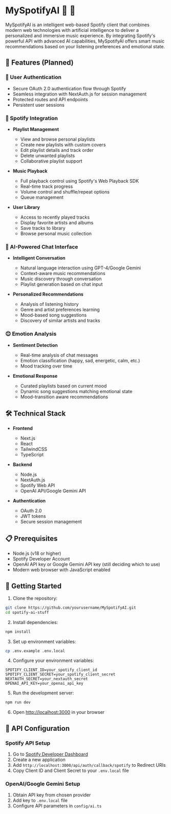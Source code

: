 # MySpotifyAI 🎵 🤖

MySpotifyAI is an intelligent web-based Spotify client that combines modern web technologies with artificial intelligence to deliver a personalized and immersive music experience. By integrating Spotify's powerful API with advanced AI capabilities, MySpotifyAI offers smart music recommendations based on your listening preferences and emotional state.

## 🌟 Features (Planned)

### 🔐 User Authentication
- Secure OAuth 2.0 authentication flow through Spotify
- Seamless integration with NextAuth.js for session management
- Protected routes and API endpoints
- Persistent user sessions

### 🎵 Spotify Integration
- **Playlist Management**
  - View and browse personal playlists
  - Create new playlists with custom covers
  - Edit playlist details and track order
  - Delete unwanted playlists
  - Collaborative playlist support

- **Music Playback**
  - Full playback control using Spotify's Web Playback SDK
  - Real-time track progress
  - Volume control and shuffle/repeat options
  - Queue management

- **User Library**
  - Access to recently played tracks
  - Display favorite artists and albums
  - Save tracks to library
  - Browse personal music collection

### 🤖 AI-Powered Chat Interface
- **Intelligent Conversation**
  - Natural language interaction using GPT-4/Google Gemini
  - Context-aware music recommendations
  - Music discovery through conversation
  - Playlist generation based on chat input

- **Personalized Recommendations**
  - Analysis of listening history
  - Genre and artist preferences learning
  - Mood-based song suggestions
  - Discovery of similar artists and tracks

### 😊 Emotion Analysis
- **Sentiment Detection**
  - Real-time analysis of chat messages
  - Emotion classification (happy, sad, energetic, calm, etc.)
  - Mood tracking over time

- **Emotional Response**
  - Curated playlists based on current mood
  - Dynamic song suggestions matching emotional state
  - Mood-transition aware recommendations

## 🛠️ Technical Stack

- **Frontend**
  - Next.js
  - React
  - TailwindCSS
  - TypeScript

- **Backend**
  - Node.js
  - NextAuth.js
  - Spotify Web API
  - OpenAI API/Google Gemini API

- **Authentication**
  - OAuth 2.0
  - JWT tokens
  - Secure session management

## 📋 Prerequisites

- Node.js (v18 or higher)
- Spotify Developer Account
- OpenAI API key or Google Gemini API key (still deciding which to use)
- Modern web browser with JavaScript enabled

## 🚀 Getting Started

1. Clone the repository:
```bash
git clone https://github.com/yourusername/MySpotifyAI.git
cd spotify-ai-stuff
```

2. Install dependencies:
```bash
npm install
```

3. Set up environment variables:
```bash
cp .env.example .env.local
```

4. Configure your environment variables:
```env
SPOTIFY_CLIENT_ID=your_spotify_client_id
SPOTIFY_CLIENT_SECRET=your_spotify_client_secret
NEXTAUTH_SECRET=your_nextauth_secret
OPENAI_API_KEY=your_openai_api_key
```

5. Run the development server:
```bash
npm run dev
```

6. Open [http://localhost:3000](http://localhost:3000) in your browser

## 🔑 API Configuration

### Spotify API Setup
1. Go to [Spotify Developer Dashboard](https://developer.spotify.com/dashboard)
2. Create a new application
3. Add `http://localhost:3000/api/auth/callback/spotify` to Redirect URIs
4. Copy Client ID and Client Secret to your `.env.local` file

### OpenAI/Google Gemini Setup
1. Obtain API key from chosen provider
2. Add key to `.env.local` file
3. Configure API parameters in `config/ai.ts`

